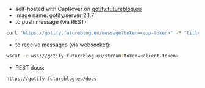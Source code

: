 - self-hosted with CapRover on [gotify.futureblog.eu](https://gotify.futureblog.eu/)
- image name: gotify/server:2.1.7
- to push message (via REST):
```bash
curl "https://gotify.futureblog.eu/message?token=<app-token>" -F "title=test3" -F "message=test message to client" -F "priority=8"
```
- to receive messages (via websocket):
```bash
wscat -c wss://gotify.futureblog.eu/stream?token=<client-token>
```
- REST docs:
```
https://gotify.futureblog.eu/docs
```